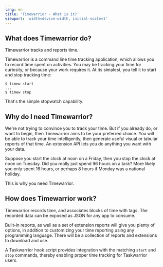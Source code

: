 ```yaml
---
lang: en
title: 'Timewarrior - What is it?'
viewport: 'width=device-width, initial-scale=1'
---
```


## What does Timewarrior do?

Timewarrior tracks and reports time.

Timewarrior is a command line time tracking application, which allows
you to record time spent on activities. You may be tracking your time
for curiosity, or because your work requires it. At its simplest, you
tell it to start and stop tracking time:

    $ timew start
    ...
    $ timew stop

That\'s the simple stopwatch capability.

## Why do I need Timewarrior?

We\'re not trying to convince you to track your time. But if you already
do, or want to begin, then Timewarrior aims to be your preferred choice.
You will be able to track your time intelligently, then generate useful
visual or tabular reports of that time. An extension API lets you do
anything you want with your data.

Suppose you start the clock at noon on a Friday, then you stop the clock
at noon on Tuesday. Did you really just spend 96 hours on a task? More
likely you only spent 16 hours, or perhaps 8 hours if Monday was a
national holiday.

This is why you need Timewarrior.

## How does Timewarrior work?

Timewarrior records time, and associates blocks of time with tags. The
recorded data can be exposed as JSON for any app to consume.

Built-in reports, as well as a set of extension reports will give you
plenty of options, in addition to customizing your time reporting using
any programming language. There will be a collection of reports and
extensions to download and use.

A Taskwarrior hook script provides integration with the matching `start`
and `stop` commands, thereby enabling proper time tracking for
Taskwarrior users.
